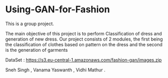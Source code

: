 # Using-GAN-for-Fashion
This is a group project.



The main objective of this project is to perform Classification of dress and generation of new dress. Our project consists of 2 modules, the first being the classification of clothes based on pattern on the dress and the second is the generation of garments



DataSet :
https://s3.eu-central-1.amazonaws.com/fashion-gan/images.zip



Sneh Singh  ,
Vanama Yaswanth ,
Vidhi Mathur  .
